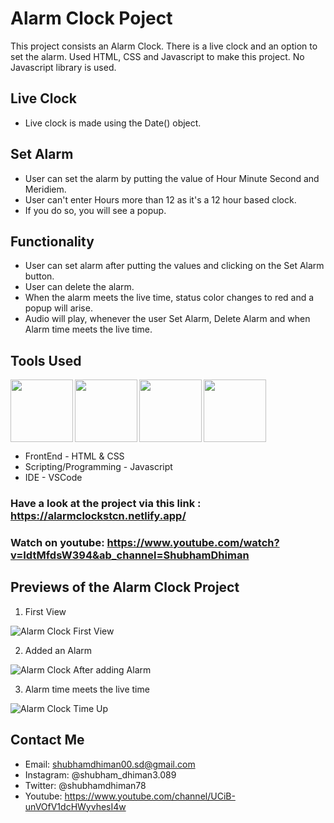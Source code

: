 # Alarm Clock Poject 

This project consists an Alarm Clock.
There is a live clock and an option to set the alarm.
Used HTML, CSS and Javascript to make this project.
No Javascript library is used.


## Live Clock 
- Live clock is made using the Date() object. 

## Set Alarm 
- User can set the alarm by putting the value of Hour Minute Second and Meridiem.
- User can't enter Hours more than 12 as it's a 12 hour based clock.
- If you do so, you will see a popup.

## Functionality
- User can set alarm after putting the values and clicking on the Set Alarm button.
- User can delete the alarm.
- When the alarm meets the live time, status color changes to red and a popup will arise.
- Audio will play, whenever the user Set Alarm, Delete Alarm and when Alarm time meets the live time.

## Tools Used
<img align="left" src="https://user-images.githubusercontent.com/18380165/224329335-3cdf989b-bdce-41e6-82dc-7d4c50d5f283.png" width="100" height="100">
<img align="left" src="https://user-images.githubusercontent.com/18380165/224329345-7363d693-4f27-4a58-8c9e-086d8a3fa420.png" width="100" height="100">
<img align="left" src="https://user-images.githubusercontent.com/18380165/224332427-426a3fbb-e25d-4deb-a832-666ae2e2e418.png" width="100" height="100">
<img  src="https://user-images.githubusercontent.com/18380165/224329339-a5174b23-1a5c-4ae4-95c8-ead20a29d77e.png" width="100" height="100">

* FrontEnd - HTML & CSS
* Scripting/Programming - Javascript
* IDE - VSCode

### Have a look at the project via this link : https://alarmclockstcn.netlify.app/

### Watch on youtube:  https://www.youtube.com/watch?v=IdtMfdsW394&ab_channel=ShubhamDhiman

## Previews of the Alarm Clock Project

1. First View

![Alarm Clock First View](https://user-images.githubusercontent.com/18380165/214763965-aab13e38-2394-486d-b237-5bfbd16f078f.jpg)

2. Added an Alarm

![Alarm Clock After adding Alarm](https://user-images.githubusercontent.com/18380165/214763979-c712de6d-e85d-4a27-866c-ae3134475a1b.jpg)

3. Alarm time meets the live time 

![Alarm Clock Time Up](https://user-images.githubusercontent.com/18380165/214763994-80291ca1-e7cd-4c46-80e1-5febccf78423.jpg)



## Contact Me
* Email: shubhamdhiman00.sd@gmail.com
* Instagram: @shubham_dhiman3.089
* Twitter: @shubhamdhiman78
* Youtube: https://www.youtube.com/channel/UCiB-unVOfV1dcHWyvhesI4w
